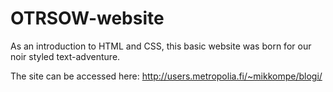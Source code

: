 # OTRSOW-website
As an introduction to HTML and CSS, this basic website was born for our noir styled text-adventure.
   
The site can be accessed here: http://users.metropolia.fi/~mikkompe/blogi/
